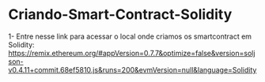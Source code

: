 # Criando-Smart-Contract-Solidity

1- Entre nesse link para acessar o local onde criamos os smartcontract em Solidity:  https://remix.ethereum.org/#appVersion=0.7.7&optimize=false&version=soljson-v0.4.11+commit.68ef5810.js&runs=200&evmVersion=null&language=Solidity

